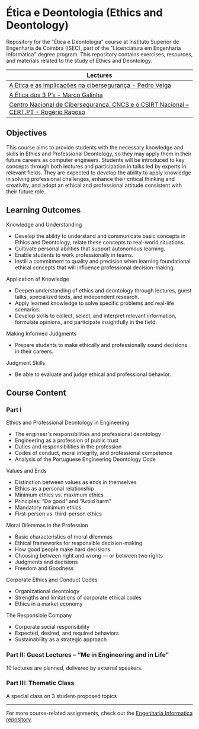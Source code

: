 # Ética e Deontologia (Ethics and Deontology)

Repository for the "Ética e Deontologia" course at Instituto Superior de Engenharia de Coimbra (ISEC), part of the "Licenciatura em Engenharia Informática" degree program. This repository contains exercises, resources, and materials related to the study of Ethics and Deontology.

| Lectures |
| ----- |
| [A Ética e as implicações na cibersegurança - Pedro Veiga](palestras/relatorio-da-palestra-2/palestra-n2.pdf") |
| [A Ética dos 3 P’s - Marco Galinha](palestras/relatorio-da-palestra-4/palestra-n4.pdf") |
| [Centro Nacional de Cibersegurança, CNCS e o CSIRT Nacional – CERT.PT - Rogério Raposo](palestras/relatorio-da-palestra-9/palestra-n9.pdf") |

## Objectives
This course aims to provide students with the necessary knowledge and skills in Ethics and Professional Deontology, so they may apply them in their future careers as computer engineers.
Students will be introduced to key concepts through both lectures and participation in talks led by experts in relevant fields.
They are expected to develop the ability to apply knowledge in solving professional challenges, enhance their critical thinking and creativity, and adopt an ethical and professional attitude consistent with their future role.

## Learning Outcomes
Knowledge and Understanding
- Develop the ability to understand and communicate basic concepts in Ethics and Deontology, relate these concepts to real-world situations.
- Cultivate personal abilities that support autonomous learning.
- Enable students to work professionally in teams.
- Instill a commitment to quality and precision when learning foundational ethical concepts that will influence professional decision-making.

Application of Knowledge
- Deepen understanding of ethics and deontology through lectures, guest talks, specialized texts, and independent research.
- Apply learned knowledge to solve specific problems and real-life scenarios.
- Develop skills to collect, select, and interpret relevant information, formulate opinions, and participate insightfully in the field.

Making Informed Judgments
- Prepare students to make ethically and professionally sound decisions in their careers.

Judgment Skills
- Be able to evaluate and judge ethical and professional behavior.

## Course Content
### Part I
Ethics and Professional Deontology in Engineering
- The engineer's responsibilities and professional deontology
- Engineering as a profession of public trust
- Duties and responsibilities in the profession
- Codes of conduct, moral integrity, and professional competence
- Analysis of the Portuguese Engineering Deontology Code

Values and Ends
- Distinction between values as ends in themselves
- Ethics as a personal relationship
- Minimum ethics vs. maximum ethics
- Principles: “Do good” and “Avoid harm”
- Mandatory minimum ethics
- First-person vs. third-person ethics

Moral Dilemmas in the Profession
- Basic characteristics of moral dilemmas
- Ethical frameworks for responsible decision-making
- How good people make hard decisions
- Choosing between right and wrong — or between two rights
- Judgments and decisions
- Freedom and Goodness

Corporate Ethics and Conduct Codes
- Organizational deontology
- Strengths and limitations of corporate ethical codes
- Ethics in a market economy

The Responsible Company
- Corporate social responsibility
- Expected, desired, and required behaviors
- Sustainability as a strategic approach

### Part II: Guest Lectures – “Me in Engineering and in Life”
10 lectures are planned, delivered by external speakers.

### Part III: Thematic Class
A special class on 3 student-proposed topics

-----

For more course-related assignments, check out the [Engenharia Informatica repository](https://github.com/danielmribeiro/engenharia-informatica).
